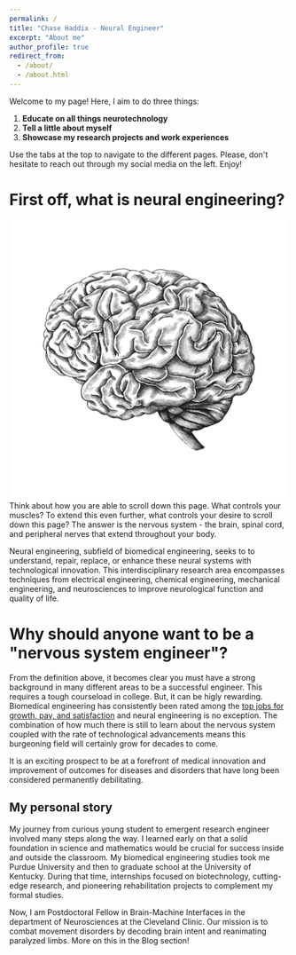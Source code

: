 ```yaml
---
permalink: /
title: "Chase Haddix - Neural Engineer"
excerpt: "About me"
author_profile: true
redirect_from: 
  - /about/
  - /about.html
---
```


Welcome to my page! Here, I aim to do three things:
1. **Educate on all things neurotechnology**
2. **Tell a little about myself**
3. **Showcase my research projects and work experiences**


Use the tabs at the top to navigate to the different pages. Please, don't hesitate to reach out through my social media on the left. Enjoy!

First off, what is neural engineering?
======
![First off, what is neural engineering?!](/images/HandDrawnBrain.jpg)
Think about how you are able to scroll down this page. What controls your muscles? To extend this even further, what controls your desire to scroll down this page? The answer is the nervous system - the brain, spinal cord, and peripheral nerves that extend throughout your body. 

Neural engineering, subfield of biomedical engineering, seeks to to understand, repair, replace, or enhance these neural systems with technological innovation. This interdisciplinary research area encompasses techniques from electrical engineering, chemical engineering, mechanical engineering, and neurosciences to improve neurological function and quality of life. 

Why should anyone want to be a "nervous system engineer"? 
======
From the definition above, it becomes clear you must have a strong background in many different areas to be a successful engineer. This requires a tough courseload in college. But, it can be higly rewarding. Biomedical engineering has consistently been rated among the [top jobs for growth, pay, and satisfaction](https://money.cnn.com/pf/best-jobs/2013/snapshots/1.html) and neural engineering is no exception. The combination of how much there is still to learn about the nervous system coupled with the rate of technological advancements means this burgeoning field will certainly grow for decades to come. 

It is an exciting prospect to be at a forefront of medical innovation and improvement of outcomes for diseases and disorders that have long been considered permanently debilitating. 

My personal story
------
My journey from curious young student to emergent research engineer involved many steps along the way. I learned early on that a solid foundation in science and mathematics would be crucial for success inside and outside the classroom. My biomedical engineering studies took me Purdue University and then to graduate school at the University of Kentucky. During that time, internships focused on biotechnology, cutting-edge research, and pioneering rehabilitation projects to complement my formal studies. 

Now, I am Postdoctoral Fellow in Brain-Machine Interfaces in the department of Neurosciences at the Cleveland Clinic. Our mission is to combat movement disorders by decoding brain intent and reanimating paralyzed limbs. More on this in the Blog section!

